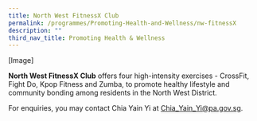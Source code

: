 ```yaml
---
title: North West FitnessX Club
permalink: /programmes/Promoting-Health-and-Wellness/nw-fitnessX
description: ""
third_nav_title: Promoting Health & Wellness
---
```

[Image]

**North West FitnessX Club** offers four high-intensity exercises - CrossFit, Fight Do, Kpop Fitness and Zumba, to promote healthy lifestyle and community bonding among residents in the North West District.
  
For enquiries, you may contact Chia Yain Yi at Chia_Yain_Yi@pa.gov.sg.